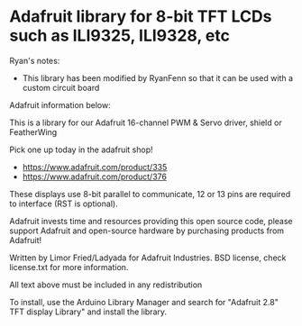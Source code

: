 # Adafruit library for 8-bit TFT LCDs such as ILI9325, ILI9328, etc

Ryan's notes: 
- This library has been modified by RyanFenn so that it can be used with a custom circuit board



Adafruit information below: 

This is a library for our Adafruit 16-channel PWM & Servo driver, shield or FeatherWing

Pick one up today in the adafruit shop!
  * https://www.adafruit.com/product/335
  * https://www.adafruit.com/product/376

These displays use 8-bit parallel to communicate, 12 or 13 pins are required to interface (RST is optional).

Adafruit invests time and resources providing this open source code, please support Adafruit and open-source hardware by purchasing products from Adafruit!

Written by Limor Fried/Ladyada for Adafruit Industries. BSD license, check license.txt for more information. 

All text above must be included in any redistribution

To install, use the Arduino Library Manager and search for "Adafruit 2.8" TFT display Library" and install the library.
